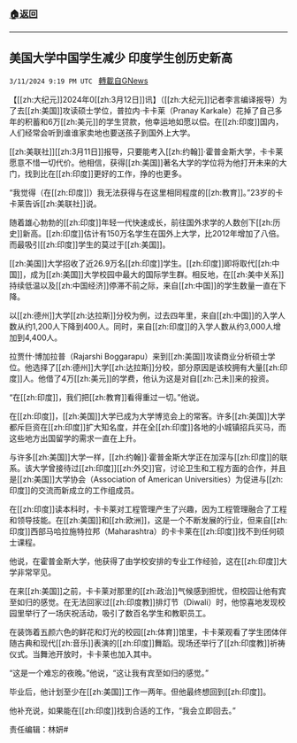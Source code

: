 ###  [:house:返回](README.md)
---


## 美国大学中国学生减少 印度学生创历史新高
`3/11/2024 9:19 PM UTC ` [轉載自GNews](https://gnews.org/articles/2385372)

【[[zh:大纪元]]2024年0[[zh:3月12日]]讯】（[[zh:大纪元]]记者李言编译报导）为了去[[zh:美国]]攻读硕士学位，普拉内‧卡卡莱（Pranay Karkale）花掉了自己多年的积蓄和6万[[zh:美元]]的学生贷款，他幸运地如愿以偿。在[[zh:印度]]国内，人们经常会听到谁谁家卖地也要送孩子到国外上大学。

[[zh:美联社]][[zh:3月11日]]报导，只要能考入[[zh:约翰]]‧霍普金斯大学，卡卡莱愿意不惜一切代价。他相信，获得[[zh:美国]]著名大学的学位将为他打开未来的大门，找到比在[[zh:印度]]更好的工作，挣的也更多。

“我觉得（在[[zh:印度]]）我无法获得与在这里相同程度的[[zh:教育]]。”23岁的卡卡莱告诉[[zh:美联社]]说。

随着雄心勃勃的[[zh:印度]]年轻一代快速成长，前往国外求学的人数创下[[zh:历史]]新高。[[zh:印度]]估计有150万名学生在国外上大学，比2012年增加了八倍。而最吸引[[zh:印度]]学生的莫过于[[zh:美国]]。

[[zh:美国]]大学招收了近26.9万名[[zh:印度]]学生。[[zh:印度]]即将取代[[zh:中国]]，成为[[zh:美国]]大学校园中最大的国际学生群。相反地，在[[zh:美中关系]]持续低温以及[[zh:中国经济]]停滞不前之际，来自[[zh:中国]]的学生数量一直在下降。

以[[zh:德州]]大学[[zh:达拉斯]]分校为例，过去四年里，来自[[zh:中国]]的入学人数从约1,200人下降到400人。同时，来自[[zh:印度]]的入学人数从约3,000人增加到4,400人。

拉贾什‧博加拉普（Rajarshi Boggarapu）来到[[zh:美国]]攻读商业分析硕士学位。他选择了[[zh:德州]]大学[[zh:达拉斯]]分校，部分原因是该校拥有大量[[zh:印度]]人。他借了4万[[zh:美元]]的学费，他认为这是对自[[zh:己未]]来的投资。

“在[[zh:印度]]，我们把[[zh:教育]]看得重过一切。”他说。

在[[zh:印度]]，[[zh:美国]]大学已成为大学博览会上的常客。许多[[zh:美国]]大学都斥巨资在[[zh:印度]]扩大知名度，并在全[[zh:印度]]各地的小城镇招兵买马，而这些地方出国留学的需求一直在上升。

与许多[[zh:美国]]大学一样，[[zh:约翰]]‧霍普金斯大学正在加深与[[zh:印度]]的联系。该大学曾接待过[[zh:印度]][[zh:外交]]官，讨论卫生和工程方面的合作，并且是[[zh:美国]]大学协会（Association of American Universities）为促进与[[zh:印度]]的交流而新成立的工作组成员。

在[[zh:印度]]读本科时，卡卡莱对工程管理产生了兴趣，因为工程管理融合了工程和领导技能。在[[zh:美国]]和[[zh:欧洲]]，这是一个不断发展的行业，但来自[[zh:印度]]西部马哈拉施特拉邦（Maharashtra）的卡卡莱在[[zh:印度]]找不到任何硕士课程。

他说，在霍普金斯大学，他获得了由学校安排的专业工作经验，这在[[zh:印度]]大学非常罕见。

在来[[zh:美国]]之前，卡卡莱对那里的[[zh:政治]]气候感到担忧，但校园让他有宾至如归的感觉。在无法回家过[[zh:印度教]]排灯节（Diwali）时，他惊喜地发现校园里举行了一场庆祝活动，吸引了数百名学生和教职员工。

在装饰着五颜六色的鲜花和灯光的校园[[zh:体育]]馆里，卡卡莱观看了学生团体伴随古典和现代[[zh:音乐]]表演的[[zh:印度]]舞蹈。现场还举行了[[zh:印度教]]祈祷仪式。当舞池开放时，卡卡莱也加入其中。

“这是一个难忘的夜晚。”他说，“这让我有宾至如归的感觉。”

毕业后，他计划至少在[[zh:美国]]工作一两年。但他最终想回到[[zh:印度]]。

他补充说，如果能在[[zh:印度]]找到合适的工作，“我会立即回去。”

责任编辑：林妍#
